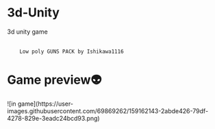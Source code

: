 # 3d-Unity
3d unity game
<br><br>

``` Low poly simple nature pack by JustCreate
    Low poly GUNS PACK by Ishikawa1116
```

<h1>Game preview👽</h1>
![in game](https://user-images.githubusercontent.com/69869262/159162143-2abde426-79df-4278-829e-3eadc24bcd93.png)
